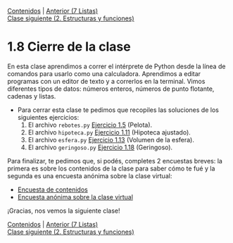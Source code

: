 [Contenidos](../Contenidos.md) \| [Anterior (7 Listas)](07_Listas.md)  
[Clase siguiente (2. Estructuras y funciones)](../02_Estructuras_y_Funciones/00_Resumen.md)

# 1.8 Cierre de la clase

En esta clase aprendimos a correr el intérprete de Python desde la línea de comandos para usarlo como una calculadora. Aprendimos a editar programas con un editor de texto y a correrlos en la terminal. Vimos diferentes tipos de datos: números enteros, números de punto flotante, cadenas y listas.

* Para cerrar esta clase te pedimos que recopiles las soluciones de los siguientes ejercicios:
    1. El archivo `rebotes.py` [Ejercicio 1.5](../01_Intro_a_Python/03_Hello_world.md#ejercicio-15-la-pelota-que-rebota) (Pelota).
    2. El archivo `hipoteca.py` [Ejercicio 1.11](../01_Intro_a_Python/04_Numeros.md#ejercicio-111-hipoteca-ajustado) (Hipoteca ajustado). 
    3. El archivo `esfera.py` [Ejercicio 1.13](../01_Intro_a_Python/04_Numeros.md#ejercicio-113-el-volumen-de-una-esfera) (Volumen de la esfera). 
    4. El archivo `geringoso.py` [Ejercicio 1.18](../01_Intro_a_Python/06_Strings.md#ejercicio-118-geringoso-rustico) (Geringoso). 


Para finalizar, te pedimos que, si podés, completes 2 encuestas breves: la primera es sobre los contenidos de la clase para saber cómo te fué y la segunda es una encuesta anónima sobre la clase virtual:

* [Encuesta de contenidos](https://forms.gle/E8Pvc9qF24UckHtT6)
* [Encuesta anónima sobre la clase virtual](https://forms.gle/MoHfszVbSZTz9XNG6)


¡Gracias, nos vemos la siguiente clase!


[Contenidos](../Contenidos.md) \| [Anterior (7 Listas)](07_Listas.md)  
[Clase siguiente (2. Estructuras y funciones)](../02_Estructuras_y_Funciones/00_Resumen.md)
